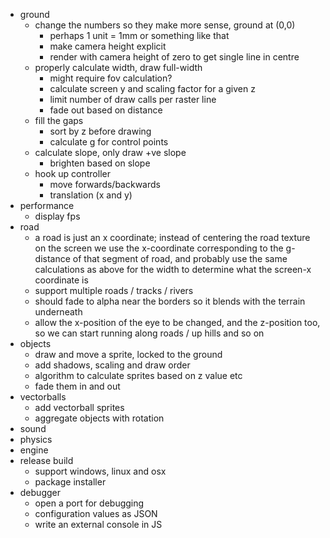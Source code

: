 * ground
  + change the numbers so they make more sense, ground at (0,0)
    - perhaps 1 unit = 1mm or something like that
    - make camera height explicit
    - render with camera height of zero to get single line in centre
  + properly calculate width, draw full-width
    - might require fov calculation?
    - calculate screen y and scaling factor for a given z
    - limit number of draw calls per raster line
    - fade out based on distance
  + fill the gaps
    - sort by z before drawing
    - calculate g for control points
  + calculate slope, only draw +ve slope
    - brighten based on slope
  + hook up controller
    - move forwards/backwards
    - translation (x and y)
* performance
  + display fps
* road
  + a road is just an x coordinate; instead of centering the road texture on the
    screen we use the x-coordinate corresponding to the g-distance of that
    segment of road, and probably use the same calculations as above for the
    width to determine what the screen-x coordinate is
  + support multiple roads / tracks / rivers
  + should fade to alpha near the borders so it blends with the terrain
    underneath
  + allow the x-position of the eye to be changed, and the z-position too, so we
    can start running along roads / up hills and so on
* objects
  + draw and move a sprite, locked to the ground
  + add shadows, scaling and draw order
  + algorithm to calculate sprites based on z value etc
  + fade them in and out
* vectorballs
  + add vectorball sprites
  + aggregate objects with rotation
* sound
* physics
* engine
* release build
  + support windows, linux and osx
  + package installer
* debugger
  + open a port for debugging
  + configuration values as JSON
  + write an external console in JS
